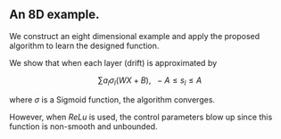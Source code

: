 ## An 8D example.
We construct an eight dimensional example and apply the proposed algorithm to learn the designed function. 

We show that when each layer (drift) is approximated by

$$
   \sum a_l \sigma_l( W X +B) , \ \ -A \leq s_l \leq A
   $$

where $\sigma$ is a Sigmoid function, the algorithm converges. 

However, when $ReLu$ is used, the control parameters blow up since this function is non-smooth and unbounded. 
